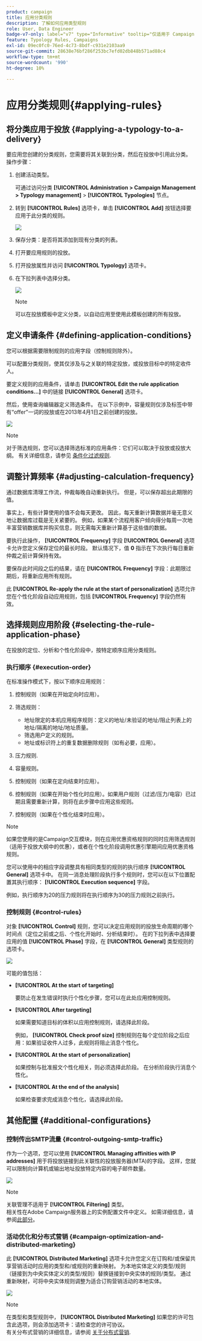 ```yaml
---
product: campaign
title: 应用分类规则
description: 了解如何应用类型规则
role: User, Data Engineer
badge-v7-only: label="v7" type="Informative" tooltip="仅适用于 Campaign Classic v7"
feature: Typology Rules, Campaigns
exl-id: 09ec0fc0-76ed-4c73-8bdf-c931e2103aa9
source-git-commit: 28638e76bf286f253bc7efd02db848b571ad88c4
workflow-type: tm+mt
source-wordcount: '990'
ht-degree: 10%

---
```


# 应用分类规则{#applying-rules}

## 将分类应用于投放 {#applying-a-typology-to-a-delivery}

要应用您创建的分类规则，您需要将其关联到分类，然后在投放中引用此分类。 操作步骤：

1. 创建活动类型。

   可通过访问分类 **[!UICONTROL Administration > Campaign Management > Typology management]** > **[!UICONTROL Typologies]** 节点。

1. 转到 **[!UICONTROL Rules]** 选项卡，单击 **[!UICONTROL Add]** 按钮选择要应用于此分类的规则。

   ![](assets/campaign_opt_pressure_sample_1_6.png)

1. 保存分类：是否将其添加到现有分类的列表。
1. 打开要应用规则的投放。
1. 打开投放属性并访问 **[!UICONTROL Typology]** 选项卡。
1. 在下拉列表中选择分类。

   ![](assets/campaign_opt_pressure_sample_1_7.png)

   >[!NOTE]
   >
   >可以在投放模板中定义分类，以自动应用至使用此模板创建的所有投放。

## 定义申请条件 {#defining-application-conditions}

您可以根据需要限制规则的应用字段（控制规则除外）。

可以配置分类规则，使其仅涉及与之关联的特定投放，或投放目标中的特定收件人。

要定义规则的应用条件，请单击 **[!UICONTROL Edit the rule application conditions...]** 中的链接 **[!UICONTROL General]** 选项卡。

然后，使用查询编辑器定义筛选条件。 在以下示例中，容量规则仅涉及标签中带有“offer”一词的投放或在2013年4月1日之前创建的投放。

![](assets/campaign_opt_create_capacity_criterion.png)

>[!NOTE]
>
>对于筛选规则，您可以选择筛选标准的应用条件：它们可以取决于投放或投放大纲。 有关详细信息，请参见 [条件化过滤规则](filtering-rules.md#conditioning-a-filtering-rule).

## 调整计算频率 {#adjusting-calculation-frequency}

通过数据库清理工作流，仲裁每晚自动重新执行。 但是，可以保存超出此期限的值。

事实上，有些计算使用的值不会每天更改。 因此，每天重新计算数据并毫无意义地让数据库过载是无关紧要的。 例如，如果某个流程用客户倾向得分每周一次地丰富营销数据库并购买信息，则无需每天重新计算基于这些值的数据。

要执行此操作， **[!UICONTROL Frequency]** 字段 **[!UICONTROL General]** 选项卡允许您定义保存定位的最长时段。 默认情况下，值 **0** 指示在下次执行每日重新仲裁之前计算保持有效。

要保存此时间段之后的结果，请在 **[!UICONTROL Frequency]** 字段：此期限过期后，将重新应用所有规则。

此 **[!UICONTROL Re-apply the rule at the start of personalization]** 选项允许您在个性化阶段自动应用规则，包括 **[!UICONTROL Frequency]** 字段仍然有效。

## 选择规则应用阶段 {#selecting-the-rule-application-phase}

在投放的定位、分析和个性化阶段中，按特定顺序应用分类规则。

### 执行顺序 {#execution-order}

在标准操作模式下，按以下顺序应用规则：

1. 控制规则（如果在开始定向时应用）。
1. 筛选规则：

   * 地址限定的本机应用程序规则：定义的地址/未验证的地址/阻止列表上的地址/隔离的地址/地址质量。
   * 筛选用户定义的规则。
   * 地址或标识符上的重复数据删除规则（如有必要，应用）。

1. 压力规则.
1. 容量规则。
1. 控制规则（如果在定向结束时应用）。
1. 控制规则（如果在开始个性化时应用）。如果用户规则（过滤/压力/电容）已过期且需要重新计算，则将在此步骤中应用这些规则。
1. 控制规则（如果在个性化结束时应用）。

>[!NOTE]
>
>如果您使用的是Campaign交互模块，则在应用优惠资格规则的同时应用筛选规则（适用于投放大纲中的优惠），或者在个性化阶段调用优惠引擎期间应用优惠资格规则。

您可以使用中的相应字段调整具有相同类型的规则的执行顺序 **[!UICONTROL General]** 选项卡中。 在同一消息处理阶段执行多个规则时，您可以在以下位置配置其执行顺序： **[!UICONTROL Execution sequence]** 字段。

例如，执行顺序为20的压力规则将在执行顺序为30的压力规则之前执行。

### 控制规则 {#control-rules}

对象 **[!UICONTROL Control]** 规则，您可以决定应用规则的投放生命周期的哪个时间点（定位之前或之后、个性化开始时、分析结束时）。 在的下拉列表中选择要应用的值 **[!UICONTROL Phase]** 字段，在 **[!UICONTROL General]** 类型规则的选项卡。

![](assets/campaign_opt_define_control_phase.png)

可能的值包括：

* **[!UICONTROL At the start of targeting]**

  要防止在发生错误时执行个性化步骤，您可以在此处应用控制规则。

* **[!UICONTROL After targeting]**

  如果需要知道目标的体积以应用控制规则，请选择此阶段。

  例如， **[!UICONTROL Check proof size]** 控制规则在每个定位阶段之后应用：如果验证收件人过多，此规则将阻止消息个性化。

* **[!UICONTROL At the start of personalization]**

  如果控制与批准报文个性化相关，则必须选择此阶段。 在分析阶段执行消息个性化。

* **[!UICONTROL At the end of the analysis]**

  如果检查要求完成消息个性化，请选择此阶段。

## 其他配置 {#additional-configurations}

### 控制传出SMTP流量 {#control-outgoing-smtp-traffic}

作为一个选项，您可以使用 **[!UICONTROL Managing affinities with IP addresses]** 用于将投放链接到此关联性的投放服务器(MTA)的字段。 这样，您就可以限制向计算机或输出地址投放特定内容的电子邮件数量。

![](assets/campaign_opt_select_ip_affinity.png)

>[!NOTE]
>
>关联管理不适用于 **[!UICONTROL Filtering]** 类型。\
>相关性在Adobe Campaign服务器上的实例配置文件中定义。 如需详细信息，请参阅[此部分](../../installation/using/about-initial-configuration.md)。

### 活动优化和分布式营销 {#campaign-optimization-and-distributed-marketing}

此 **[!UICONTROL Distributed Marketing]** 选项卡允许您定义在订购和/或保留共享营销活动时应用的类型和/或规则的重新映射。 为本地实体定义的类型/规则（链接到为中央实体定义的类型/规则）替换链接到中央实体的规则/类型。 通过重新映射，可将中央实体规则调整为适合订购营销活动的本地实体。

![](assets/simu_campaign_opti_distrib_mkg.png)

>[!NOTE]
>
>在类型和类型规则中， **[!UICONTROL Distributed Marketing]** 如果您的许可包含此选项，则会添加选项卡：请检查您的许可协议。\
>有关分布式营销的详细信息，请参阅 [关于分布式营销](../../distributed/using/about-distributed-marketing.md).
